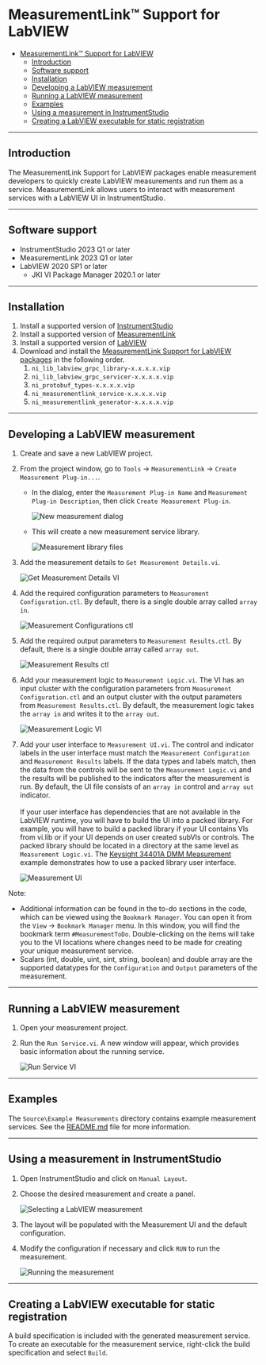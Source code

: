 # MeasurementLink™ Support for LabVIEW

- [MeasurementLink™ Support for LabVIEW](#measurementlink-support-for-labview)
  - [Introduction](#introduction)
  - [Software support](#software-support)
  - [Installation](#installation)
  - [Developing a LabVIEW measurement](#developing-a-labview-measurement)
  - [Running a LabVIEW measurement](#running-a-labview-measurement)
  - [Examples](#examples)
  - [Using a measurement in InstrumentStudio](#using-a-measurement-in-instrumentstudio)
  - [Creating a LabVIEW executable for static registration](#creating-a-labview-executable-for-static-registration)

---

## Introduction

The MeasurementLink Support for LabVIEW packages enable measurement developers to quickly create LabVIEW measurements and run them as a service. MeasurementLink allows users to interact with measurement services with a LabVIEW UI in InstrumentStudio.

---

## Software support

- InstrumentStudio 2023 Q1 or later
- MeasurementLink 2023 Q1 or later
- LabVIEW 2020 SP1 or later
  - JKI VI Package Manager 2020.1 or later

---

## Installation

1. Install a supported version of [InstrumentStudio](https://www.ni.com/en/support/downloads/software-products/download.instrumentstudio.html#494650)
2. Install a supported version of [MeasurementLink](https://www.ni.com/en/support/downloads/software-products/download.measurementlink.html#494508)
3. Install a supported version of [LabVIEW](https://www.ni.com/en/support/downloads/software-products/download.labview.html#487445)
4. Download and install the [MeasurementLink Support for LabVIEW packages](https://github.com/ni/measurementlink-labview/releases) in the following order.
    1. `ni_lib_labview_grpc_library-x.x.x.x.vip`
    2. `ni_lib_labview_grpc_servicer-x.x.x.x.vip`
    3. `ni_protobuf_types-x.x.x.x.vip`
    4. `ni_measurementlink_service-x.x.x.x.vip`
    5. `ni_measurementlink_generator-x.x.x.x.vip`

---

## Developing a LabVIEW measurement

1. Create and save a new LabVIEW project.

2. From the project window, go to `Tools` → `MeasurementLink` → `Create Measurement Plug-in...`.
    - In the dialog, enter the `Measurement Plug-in Name` and `Measurement Plug-in Description`, then click `Create Measurement Plug-in`.

        ![New measurement dialog](images/New%20measurement%20dialog.png)

    - This will create a new measurement service library.

        ![Measurement library files](images/Measurement%20library%20files.png)

3. Add the measurement details to `Get Measurement Details.vi`.

    ![Get Measurement Details VI](images/Get%20Measurement%20Details%20VI.png)

4. Add the required configuration parameters to `Measurement Configuration.ctl`. By default, there is a single double array called `array in`.

    ![Measurement Configurations ctl](images/Measurement%20Configurations%20ctl.png)

5. Add the required output parameters to `Measurement Results.ctl`. By default, there is a single double array called `array out`.

    ![Measurement Results ctl](images/Measurement%20Results%20ctl.png)

6. Add your measurement logic to `Measurement Logic.vi`. The VI has an input cluster with the configuration parameters from `Measurement Configuration.ctl` and an output cluster with the output parameters from `Measurement Results.ctl`. By default, the measurement logic takes the `array in` and writes it to the `array out`.

    ![Measurement Logic VI](images/Measurement%20Logic%20VI.png)

7. Add your user interface to `Measurement UI.vi`. The control and indicator labels in the user interface must match the `Measurement Configuration` and `Measurement Results` labels. If the data types and labels match, then the data from the controls will be sent to the `Measurement Logic.vi` and the results will be published to the indicators after the measurement is run. By default, the UI file consists of an `array in` control and `array out` indicator.
<br/><br/>
If your user interface has dependencies that are not available in the LabVIEW runtime, you will have to build the UI into a packed library. For example, you will have to build a packed library if your UI contains VIs from vi.lib or if your UI depends on user created subVIs or controls. The packed library should be located in a directory at the same level as `Measurement Logic.vi`. The [Keysight 34401A DMM Measurement](../Source/Example%20Measurements/Keysight%2034401A%20DMM%20Measurement) example demonstrates how to use a packed library user interface. 

    ![Measurement UI](images/Measurement%20UI.png)

Note:

- Additional information can be found in the to-do sections in the code, which can be viewed using the `Bookmark Manager`. You can open it from the `View` → `Bookmark Manager` menu. In this window, you will find the bookmark term `#MeasurementToDo`. Double-clicking on the items will take you to the VI locations where changes need to be made for creating your unique measurement service.
- Scalars (int, double, uint, sint, string, boolean) and double array are the supported datatypes for the `Configuration` and `Output` parameters of the measurement.

---

## Running a LabVIEW measurement

1. Open your measurement project.

2. Run the `Run Service.vi`.  A new window will appear, which provides basic information about the running service.

    ![Run Service VI](images/Running%20Run%20Service%20VI.png)

---

## Examples

The `Source\Example Measurements` directory contains example measurement services. See the [README.md](../Source/Example%20Measurements/README.md) file for more information.

---

## Using a measurement in InstrumentStudio

1. Open InstrumentStudio and click on `Manual Layout`.

2. Choose the desired measurement and create a panel.

    ![Selecting a LabVIEW measurement](images/SelectingMeasurement.png)

3. The layout will be populated with the Measurement UI and the default configuration.

4. Modify the configuration if necessary and click `RUN` to run the measurement.

    ![Running the measurement](images/Running%20the%20measurement.png)

---

## Creating a LabVIEW executable for static registration

A build specification is included with the generated measurement service. To create an executable for the measurement service, right-click the build specification and select `Build`.
